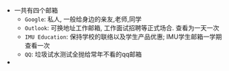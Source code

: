 - 一共有四个邮箱
  - `Google`: 私人, 一般给身边的亲友,老师,同学
  - `Outlook`: 可换地址工作邮箱, 工作面试招聘等正式场合. 查看为一天一次
  - `IMU Education`: 保持学校的联络以及学生产品优惠; IMU学生邮箱一学期查看一次
  - `QQ`: 垃圾试水测试全抛给常年不看的qq邮箱
-